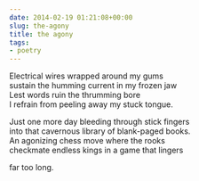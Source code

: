 ```yaml
---
date: 2014-02-19 01:21:08+00:00
slug: the-agony
title: the agony
tags:
- poetry
---
```


Electrical wires wrapped around my gums  
sustain the humming current in my frozen jaw  
Lest words ruin the thrumming bore  
I refrain from peeling away my stuck tongue.




Just one more day bleeding through stick fingers  
into that cavernous library of blank-paged books.  
An agonizing chess move where the rooks  
checkmate endless kings in a game that lingers




far too long.
